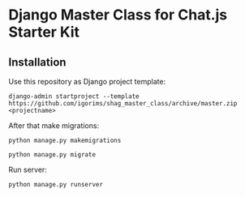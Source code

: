 # Django Master Class for Chat.js Starter Kit

## Installation

Use this repository as Django project template:

```
django-admin startproject --template https://github.com/igorims/shag_master_class/archive/master.zip <projectname>
```

After that make migrations:

```
python manage.py makemigrations
```

```
python manage.py migrate
```

Run server:

```
python manage.py runserver
```
